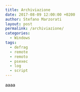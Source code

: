 ```yaml
---
title: Archiviazione
date: 2017-08-09 12:00:00 +0200
author: Stefano Marzorati
layout: post
permalink: /archiviazione/
categories:
  - Windows
tags:
  - defrag
  - remote
  - remoto
  - psexec
  - log
  - script
---
```

aaaa